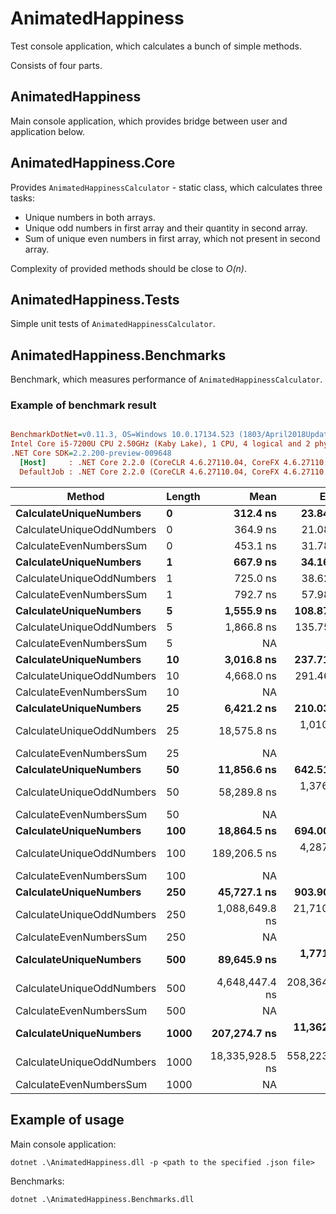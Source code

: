 # AnimatedHappiness
Test console application, which calculates a bunch of simple methods.

Consists of four parts.

## AnimatedHappiness
Main console application, which provides bridge between user and application below.
## AnimatedHappiness.Core
Provides `AnimatedHappinessCalculator` - static class, which calculates three tasks:
- Unique numbers in both arrays.
- Unique odd numbers in first array and their quantity in second array.
- Sum of unique even numbers in first array, which not present in second array.

Complexity of provided methods should be close to _O(n)_.
## AnimatedHappiness.Tests
Simple unit tests of `AnimatedHappinessCalculator`.
## AnimatedHappiness.Benchmarks
Benchmark, which measures performance of `AnimatedHappinessCalculator`.
### Example of benchmark result
``` ini

BenchmarkDotNet=v0.11.3, OS=Windows 10.0.17134.523 (1803/April2018Update/Redstone4)
Intel Core i5-7200U CPU 2.50GHz (Kaby Lake), 1 CPU, 4 logical and 2 physical cores
.NET Core SDK=2.2.200-preview-009648
  [Host]     : .NET Core 2.2.0 (CoreCLR 4.6.27110.04, CoreFX 4.6.27110.04), 64bit RyuJIT
  DefaultJob : .NET Core 2.2.0 (CoreCLR 4.6.27110.04, CoreFX 4.6.27110.04), 64bit RyuJIT


```
|                    Method | Length |            Mean |         Error |          StdDev |          Median |
|-------------------------- |------- |----------------:|--------------:|----------------:|----------------:|
|    **CalculateUniqueNumbers** |      **0** |        **312.4 ns** |      **23.84 ns** |        **69.91 ns** |        **297.0 ns** |
| CalculateUniqueOddNumbers |      0 |        364.9 ns |      21.08 ns |        62.15 ns |        370.3 ns |
|   CalculateEvenNumbersSum |      0 |        453.1 ns |      31.78 ns |        93.21 ns |        456.9 ns |
|    **CalculateUniqueNumbers** |      **1** |        **667.9 ns** |      **34.16 ns** |        **98.01 ns** |        **678.2 ns** |
| CalculateUniqueOddNumbers |      1 |        725.0 ns |      38.62 ns |       112.65 ns |        721.7 ns |
|   CalculateEvenNumbersSum |      1 |        792.7 ns |      57.98 ns |       170.96 ns |        740.7 ns |
|    **CalculateUniqueNumbers** |      **5** |      **1,555.9 ns** |     **108.87 ns** |       **321.02 ns** |      **1,469.3 ns** |
| CalculateUniqueOddNumbers |      5 |      1,866.8 ns |     135.75 ns |       398.14 ns |      1,797.1 ns |
|   CalculateEvenNumbersSum |      5 |              NA |            NA |              NA |              NA |
|    **CalculateUniqueNumbers** |     **10** |      **3,016.8 ns** |     **237.71 ns** |       **700.90 ns** |      **3,019.0 ns** |
| CalculateUniqueOddNumbers |     10 |      4,668.0 ns |     291.46 ns |       859.39 ns |      4,517.9 ns |
|   CalculateEvenNumbersSum |     10 |              NA |            NA |              NA |              NA |
|    **CalculateUniqueNumbers** |     **25** |      **6,421.2 ns** |     **210.03 ns** |       **602.60 ns** |      **6,452.1 ns** |
| CalculateUniqueOddNumbers |     25 |     18,575.8 ns |   1,010.33 ns |     2,978.97 ns |     17,590.8 ns |
|   CalculateEvenNumbersSum |     25 |              NA |            NA |              NA |              NA |
|    **CalculateUniqueNumbers** |     **50** |     **11,856.6 ns** |     **642.51 ns** |     **1,894.45 ns** |     **11,933.0 ns** |
| CalculateUniqueOddNumbers |     50 |     58,289.8 ns |   1,376.71 ns |     3,950.03 ns |     57,423.2 ns |
|   CalculateEvenNumbersSum |     50 |              NA |            NA |              NA |              NA |
|    **CalculateUniqueNumbers** |    **100** |     **18,864.5 ns** |     **694.00 ns** |     **1,923.07 ns** |     **19,204.4 ns** |
| CalculateUniqueOddNumbers |    100 |    189,206.5 ns |   4,287.34 ns |    11,951.38 ns |    189,524.4 ns |
|   CalculateEvenNumbersSum |    100 |              NA |            NA |              NA |              NA |
|    **CalculateUniqueNumbers** |    **250** |     **45,727.1 ns** |     **903.90 ns** |     **1,267.14 ns** |     **45,437.7 ns** |
| CalculateUniqueOddNumbers |    250 |  1,088,649.8 ns |  21,710.81 ns |    35,671.48 ns |  1,076,409.6 ns |
|   CalculateEvenNumbersSum |    250 |              NA |            NA |              NA |              NA |
|    **CalculateUniqueNumbers** |    **500** |     **89,645.9 ns** |   **1,771.69 ns** |     **2,810.09 ns** |     **88,464.2 ns** |
| CalculateUniqueOddNumbers |    500 |  4,648,447.4 ns | 208,364.16 ns |   614,366.43 ns |  4,427,896.2 ns |
|   CalculateEvenNumbersSum |    500 |              NA |            NA |              NA |              NA |
|    **CalculateUniqueNumbers** |   **1000** |    **207,274.7 ns** |  **11,362.73 ns** |    **33,503.27 ns** |    **207,787.2 ns** |
| CalculateUniqueOddNumbers |   1000 | 18,335,928.5 ns | 558,223.22 ns | 1,645,933.77 ns | 18,148,292.2 ns |
|   CalculateEvenNumbersSum |   1000 |              NA |            NA |              NA |              NA |

## Example of usage
Main console application:
```
dotnet .\AnimatedHappiness.dll -p <path to the specified .json file>
```
Benchmarks:
```
dotnet .\AnimatedHappiness.Benchmarks.dll
```
